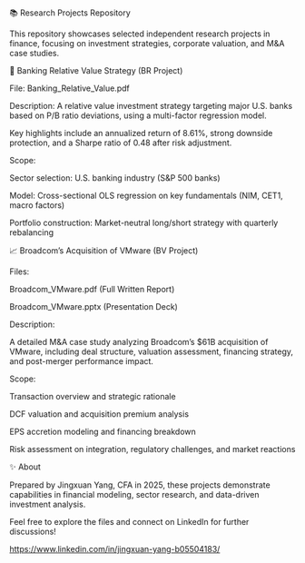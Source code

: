 📚 Research Projects Repository

This repository showcases selected independent research projects in finance, focusing on investment strategies, corporate valuation, and M&A case studies.

🏦 Banking Relative Value Strategy (BR Project)

File: Banking_Relative_Value.pdf

Description:
A relative value investment strategy targeting major U.S. banks based on P/B ratio deviations, using a multi-factor regression model.

Key highlights include an annualized return of 8.61%, strong downside protection, and a Sharpe ratio of 0.48 after risk adjustment.

Scope:

Sector selection: U.S. banking industry (S&P 500 banks)

Model: Cross-sectional OLS regression on key fundamentals (NIM, CET1, macro factors)

Portfolio construction: Market-neutral long/short strategy with quarterly rebalancing

📈 Broadcom’s Acquisition of VMware (BV Project)

Files:

Broadcom_VMware.pdf (Full Written Report)

Broadcom_VMware.pptx (Presentation Deck)

Description:

A detailed M&A case study analyzing Broadcom’s $61B acquisition of VMware, including deal structure, valuation assessment, financing strategy, and post-merger performance impact.

Scope:

Transaction overview and strategic rationale

DCF valuation and acquisition premium analysis

EPS accretion modeling and financing breakdown

Risk assessment on integration, regulatory challenges, and market reactions

✨ About

Prepared by Jingxuan Yang, CFA in 2025, these projects demonstrate capabilities in financial modeling, sector research, and data-driven investment analysis.

Feel free to explore the files and connect on LinkedIn for further discussions!

https://www.linkedin.com/in/jingxuan-yang-b05504183/
